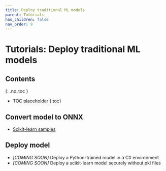 ```yaml
---
title: Deploy traditional ML models
parent: Tutorials
has_children: false
nav_order: 9
---
```


# Tutorials: Deploy traditional ML models

## Contents
{: .no_toc }

* TOC placeholder
{:toc}

## Convert model to ONNX
* [Scikit-learn samples](http://onnx.ai/sklearn-onnx/index_tutorial.html)

## Deploy model
* *[COMING SOON]* Deploy a Python-trained model in a C# environment
* *[COMING SOON]* Deploy a scikit-learn model securely without pkl files

